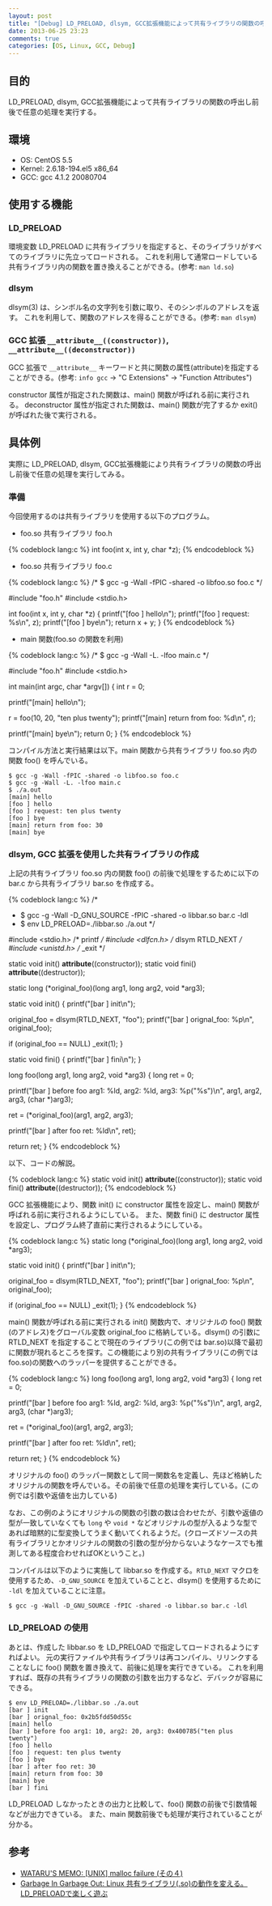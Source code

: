```yaml
---
layout: post
title: "[Debug] LD_PRELOAD, dlsym, GCC拡張機能によって共有ライブラリの関数の呼出し前後で任意の処理を実行する"
date: 2013-06-25 23:23
comments: true
categories: [OS, Linux, GCC, Debug]
---
```

## 目的

LD_PRELOAD, dlsym, GCC拡張機能によって共有ライブラリの関数の呼出し前後で任意の処理を実行する。

## 環境

* OS: CentOS 5.5
* Kernel: 2.6.18-194.el5 x86_64
* GCC: gcc 4.1.2 20080704

## 使用する機能

### LD_PRELOAD

環境変数 LD_PRELOAD に共有ライブラリを指定すると、そのライブラリがすべてのライブラリに先立ってロードされる。
これを利用して通常ロードしている共有ライブラリ内の関数を置き換えることができる。(参考: `man ld.so`)

### dlsym

dlsym(3) は、シンボル名の文字列を引数に取り、そのシンボルのアドレスを返す。
これを利用して、関数のアドレスを得ることができる。(参考: `man dlsym`)

### GCC 拡張 `__attribute__((constructor))`, `__attribute__((deconstructor))`

GCC 拡張で `__attribute__` キーワードと共に関数の属性(attribute)を指定することができる。(参考: `info gcc` -> "C Extensions" -> "Function Attributes")

constructor 属性が指定された関数は、main() 関数が呼ばれる前に実行される。
deconstructor 属性が指定された関数は、main() 関数が完了するか exit() が呼ばれた後で実行される。

## 具体例

実際に LD_PRELOAD, dlsym, GCC拡張機能により共有ライブラリの関数の呼出し前後で任意の処理を実行してみる。

### 準備

今回使用するのは共有ライブラリを使用する以下のプログラム。

- foo.so 共有ライブラリ foo.h

{% codeblock lang:c %}
int foo(int x, int y, char *z);
{% endcodeblock %}

- foo.so 共有ライブラリ foo.c

{% codeblock lang:c %}
/* $ gcc -g -Wall -fPIC -shared -o libfoo.so foo.c */

#include "foo.h"
#include <stdio.h>

int foo(int x, int y, char *z)
{
  printf("[foo ] hello\n");
  printf("[foo ] request: %s\n", z);
  printf("[foo ] bye\n");
  return x + y;
}
{% endcodeblock %}

- main 関数(foo.so の関数を利用)

{% codeblock lang:c %}
/* $ gcc -g -Wall -L. -lfoo main.c */

#include "foo.h"
#include <stdio.h>

int main(int argc, char *argv[])
{
  int r = 0;

  printf("[main] hello\n");

  r = foo(10, 20, "ten plus twenty");
  printf("[main] return from foo: %d\n", r);

  printf("[main] bye\n");
  return 0;
}
{% endcodeblock %}

コンパイル方法と実行結果は以下。main 関数から共有ライブラリ foo.so 内の関数 foo() を呼んでいる。

    $ gcc -g -Wall -fPIC -shared -o libfoo.so foo.c
    $ gcc -g -Wall -L. -lfoo main.c
    $ ./a.out
    [main] hello
    [foo ] hello
    [foo ] request: ten plus twenty
    [foo ] bye
    [main] return from foo: 30
    [main] bye

### dlsym, GCC 拡張を使用した共有ライブラリの作成

上記の共有ライブラリ foo.so 内の関数 foo() の前後で処理をするために以下の bar.c から共有ライブラリ bar.so を作成する。

{% codeblock lang:c %}
/*
 * $ gcc -g -Wall -D_GNU_SOURCE -fPIC -shared -o libbar.so bar.c -ldl
 * $ env LD_PRELOAD=./libbar.so ./a.out
 */

#include <stdio.h>  /* printf */
#include <dlfcn.h>  /* dlsym RTLD_NEXT */
#include <unistd.h> /* _exit */

static void init() __attribute__((constructor));
static void fini() __attribute__((destructor));

static long (*original_foo)(long arg1, long arg2, void *arg3);

static void init()
{
  printf("[bar ] init\n");

  original_foo = dlsym(RTLD_NEXT, "foo");
  printf("[bar ] orignal_foo: %p\n", original_foo);

  if (original_foo == NULL)
    _exit(1);
}

static void fini()
{
  printf("[bar ] fini\n");
}

long foo(long arg1, long arg2, void *arg3)
{
  long ret = 0;

  printf("[bar ] before foo arg1: %ld, arg2: %ld, arg3: %p(\"%s\")\n",
         arg1, arg2, arg3, (char *)arg3);

  ret = (*original_foo)(arg1, arg2, arg3);

  printf("[bar ] after foo ret: %ld\n", ret);

  return ret;
}
{% endcodeblock %}

以下、コードの解説。

{% codeblock lang:c %}
static void init() __attribute__((constructor));
static void fini() __attribute__((destructor));
{% endcodeblock %}

GCC 拡張機能により、関数 init() に constructor 属性を設定し、main() 関数が呼ばれる前に実行されるようにしている。
また、関数 fini() に destructor 属性を設定し、プログラム終了直前に実行されるようにしている。

{% codeblock lang:c %}
static long (*original_foo)(long arg1, long arg2, void *arg3);

static void init()
{
  printf("[bar ] init\n");

  original_foo = dlsym(RTLD_NEXT, "foo");
  printf("[bar ] orignal_foo: %p\n", original_foo);

  if (original_foo == NULL)
    _exit(1);
}
{% endcodeblock %}

main() 関数が呼ばれる前に実行される init() 関数内で、オリジナルの foo() 関数(のアドレス)をグローバル変数 original_foo に格納している。dlsym() の引数に RTLD_NEXT を指定することで現在のライブラリ(この例では bar.so)以降で最初に関数が現れるところを探す。この機能により別の共有ライブラリ(この例では foo.so)の関数へのラッパーを提供することができる。

{% codeblock lang:c %}
long foo(long arg1, long arg2, void *arg3)
{
  long ret = 0;

  printf("[bar ] before foo arg1: %ld, arg2: %ld, arg3: %p(\"%s\")\n",
         arg1, arg2, arg3, (char *)arg3);

  ret = (*original_foo)(arg1, arg2, arg3);

  printf("[bar ] after foo ret: %ld\n", ret);

  return ret;
}
{% endcodeblock %}

オリジナルの foo() のラッパー関数として同一関数名を定義し、先ほど格納したオリジナルの関数を呼んでいる。その前後で任意の処理を実行している。(この例では引数や返値を出力している)

なお、この例のようにオリジナルの関数の引数の数は合わせたが、引数や返値の型が一致していなくても `long` や `void *` などオリジナルの型が入るような型であれば暗黙的に型変換してうまく動いてくれるようだ。(クローズドソースの共有ライブラリとかオリジナルの関数の引数の型が分からないようなケースでも推測してある程度合わせればOKということ。)

コンパイルは以下のように実施して libbar.so を作成する。`RTLD_NEXT` マクロを使用するため、`-D_GNU_SOURCE` を加えていることと、dlsym() を使用するために `-ldl` を加えていることに注意。

    $ gcc -g -Wall -D_GNU_SOURCE -fPIC -shared -o libbar.so bar.c -ldl
  
### LD_PRELOAD の使用

あとは、作成した libbar.so を LD_PRELOAD で指定してロードされるようにすればよい。
元の実行ファイルや共有ライブラリは再コンパイル、リリンクすることなしに foo() 関数を置き換えて、前後に処理を実行できている。
これを利用すれば、既存の共有ライブラリの関数の引数を出力するなど、デバックが容易にできる。

    $ env LD_PRELOAD=./libbar.so ./a.out
    [bar ] init
    [bar ] orignal_foo: 0x2b5fdd50d55c
    [main] hello
    [bar ] before foo arg1: 10, arg2: 20, arg3: 0x400785("ten plus twenty")
    [foo ] hello
    [foo ] request: ten plus twenty
    [foo ] bye
    [bar ] after foo ret: 30
    [main] return from foo: 30
    [main] bye
    [bar ] fini

LD_PRELOAD しなかったときの出力と比較して、foo() 関数の前後で引数情報などが出力できている。
また、main 関数前後でも処理が実行されていることが分かる。

## 参考

* [WATARU'S MEMO: [UNIX] malloc failure (その４)](http://memo.wnishida.com/?date=20060730)
* [Garbage In Garbage Out: Linux 共有ライブラリ(.so)の動作を変える。LD_PRELOADで楽しく遊ぶ](http://g1g0.com/2012/04/1790/)
